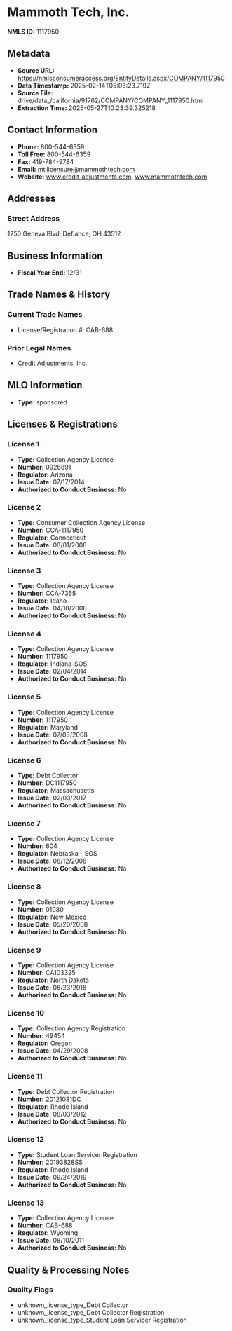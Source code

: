 # Mammoth Tech, Inc.

**NMLS ID:** 1117950

## Metadata
- **Source URL:** https://nmlsconsumeraccess.org/EntityDetails.aspx/COMPANY/1117950
- **Data Timestamp:** 2025-02-14T05:03:23.719Z
- **Source File:** drive/data_/california/91762/COMPANY/COMPANY_1117950.html
- **Extraction Time:** 2025-05-27T10:23:39.325218

## Contact Information
- **Phone:** 800-544-6359
- **Toll Free:** 800-544-6359
- **Fax:** 419-784-9784
- **Email:** mtilicensure@mammothtech.com
- **Website:** www.credit-adjustments.com, www.mammothtech.com

## Addresses
### Street Address
1250 Geneva Blvd; Defiance, OH 43512

## Business Information
- **Fiscal Year End:** 12/31

## Trade Names & History
### Current Trade Names
- License/Registration #: CAB-688

### Prior Legal Names
- Credit Adjustments, Inc.

## MLO Information
- **Type:** sponsored

## Licenses & Registrations

### License 1
- **Type:** Collection Agency License
- **Number:** 0926891
- **Regulator:** Arizona
- **Issue Date:** 07/17/2014
- **Authorized to Conduct Business:** No

### License 2
- **Type:** Consumer Collection Agency License
- **Number:** CCA-1117950
- **Regulator:** Connecticut
- **Issue Date:** 08/01/2008
- **Authorized to Conduct Business:** No

### License 3
- **Type:** Collection Agency License
- **Number:** CCA-7365
- **Regulator:** Idaho
- **Issue Date:** 04/18/2008
- **Authorized to Conduct Business:** No

### License 4
- **Type:** Collection Agency License
- **Number:** 1117950
- **Regulator:** Indiana-SOS
- **Issue Date:** 02/04/2014
- **Authorized to Conduct Business:** No

### License 5
- **Type:** Collection Agency License
- **Number:** 1117950
- **Regulator:** Maryland
- **Issue Date:** 07/03/2008
- **Authorized to Conduct Business:** No

### License 6
- **Type:** Debt Collector
- **Number:** DC1117950
- **Regulator:** Massachusetts
- **Issue Date:** 02/03/2017
- **Authorized to Conduct Business:** No

### License 7
- **Type:** Collection Agency License
- **Number:** 604
- **Regulator:** Nebraska - SOS
- **Issue Date:** 08/12/2008
- **Authorized to Conduct Business:** No

### License 8
- **Type:** Collection Agency License
- **Number:** 01080
- **Regulator:** New Mexico
- **Issue Date:** 05/20/2008
- **Authorized to Conduct Business:** No

### License 9
- **Type:** Collection Agency License
- **Number:** CA103325
- **Regulator:** North Dakota
- **Issue Date:** 08/23/2018
- **Authorized to Conduct Business:** No

### License 10
- **Type:** Collection Agency Registration
- **Number:** 49454
- **Regulator:** Oregon
- **Issue Date:** 04/29/2008
- **Authorized to Conduct Business:** No

### License 11
- **Type:** Debt Collector Registration
- **Number:** 20121081DC
- **Regulator:** Rhode Island
- **Issue Date:** 08/03/2012
- **Authorized to Conduct Business:** No

### License 12
- **Type:** Student Loan Servicer Registration
- **Number:** 20193828SS
- **Regulator:** Rhode Island
- **Issue Date:** 09/24/2019
- **Authorized to Conduct Business:** No

### License 13
- **Type:** Collection Agency License
- **Number:** CAB-688
- **Regulator:** Wyoming
- **Issue Date:** 08/10/2011
- **Authorized to Conduct Business:** No

## Quality & Processing Notes
### Quality Flags
- unknown_license_type_Debt Collector
- unknown_license_type_Debt Collector Registration
- unknown_license_type_Student Loan Servicer Registration
